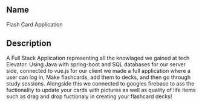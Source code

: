 

## Name
Flash Card Application

## Description
A Full Stack Application representing all the knowlaged we gained at tech Elevator. Using Java with spring-boot and SQL databases for our server side, connected to vue.js for our client we made a full application where a user can log in, Make flashcards, add them to decks, and then go through study sessions. Alongside this we connected to googles firebase to ass the fuctionality to update your cards with pictures as well as quality of life items such as drag and drop fuctionaly in creating your flashcard decks!
